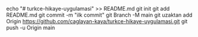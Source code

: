 echo "# turkce-hikaye-uygulamasi" >> README.md 
git init 
git add README.md 
git commit -m "ilk commit" 
git Branch -M main 
git uzaktan add Origin https://github.com/caglayan-kaya/turkce-hikaye-uygulamasi.git
 git push -u Origin main
